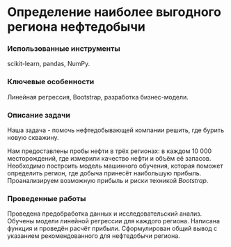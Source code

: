 
# Определение наиболее выгодного региона нефтедобычи

### Использованные инструменты
scikit-learn, pandas, NumPy.

### Ключевые особенности
Линейная регрессия, Bootstrap, разработка бизнес-модели.

### Описание задачи
Наша задача - помочь нефтедобывающей компании решить, где бурить новую скважину.

Нам предоставлены пробы нефти в трёх регионах: в каждом 10 000 месторождений, где измерили качество нефти и объём её запасов. Необходимо построить модель машинного обучения, которая поможет определить регион, где добыча принесёт наибольшую прибыль. Проанализируем возможную прибыль и риски техникой *Bootstrap*.

### Проведенные работы
Проведена предобработка данных и исследовательский анализ. Обучены модели линейной регрессии для каждого региона. Написана функция и проведён расчёт прибыли. Сформулирован общий вывод с указанием рекомендованного для нефтедобычи региона.